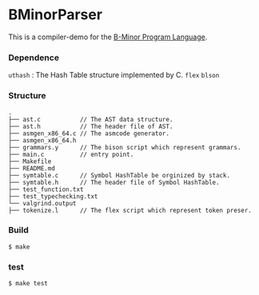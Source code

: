 BMinorParser
===========

This is a compiler-demo for the [B-Minor Program Language](https://www3.nd.edu/~dthain/courses/cse40243/fall2019/bminor.html).

### Dependence
`uthash` : The Hash Table structure implemented by C.
`flex`
`blson`


### Structure
```
.
├── ast.c           // The AST data structure.
├── ast.h           // The header file of AST.
├── asmgen_x86_64.c // The asmcode generator.
├── asmgen_x86_64.h
├── grammars.y      // The bison script which represent grammars.
├── main.c          // entry point.
├── Makefile        
├── README.md   
├── symtable.c      // Symbol HashTable be orginized by stack.
├── symtable.h      // The header file of Symbol HashTable.
├── test_function.txt
├── test_typechecking.txt
└── valgrind.output
├── tokenize.l      // The flex script which represent token preser.

```

### Build

`$ make`


### test

`$ make test`

